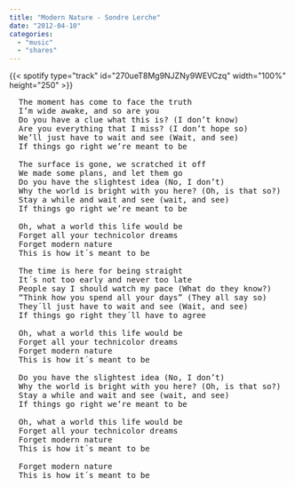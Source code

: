 ```yaml
---
title: "Modern Nature - Sondre Lerche"
date: "2012-04-10"
categories:
  - "music"
  - "shares"
---
```


{{< spotify type="track" id="270ueT8Mg9NJZNy9WEVCzq" width="100%" height="250" >}}

<pre>
  The moment has come to face the truth
  I’m wide awake, and so are you
  Do you have a clue what this is? (I don’t know)
  Are you everything that I miss? (I don’t hope so)
  We’ll just have to wait and see (Wait, and see)
  If things go right we’re meant to be

  The surface is gone, we scratched it off
  We made some plans, and let them go
  Do you have the slightest idea (No, I don’t)
  Why the world is bright with you here? (Oh, is that so?)
  Stay a while and wait and see (wait, and see)
  If things go right we’re meant to be

  Oh, what a world this life would be
  Forget all your technicolor dreams
  Forget modern nature
  This is how it´s meant to be

  The time is here for being straight
  It´s not too early and never too late
  People say I should watch my pace (What do they know?)
  “Think how you spend all your days” (They all say so)
  They´ll just have to wait and see (Wait, and see)
  If things go right they´ll have to agree

  Oh, what a world this life would be
  Forget all your technicolor dreams
  Forget modern nature
  This is how it´s meant to be

  Do you have the slightest idea (No, I don’t)
  Why the world is bright with you here? (Oh, is that so?)
  Stay a while and wait and see (wait, and see)
  If things go right we’re meant to be

  Oh, what a world this life would be
  Forget all your technicolor dreams
  Forget modern nature
  This is how it´s meant to be

  Forget modern nature
  This is how it´s meant to be
</pre>